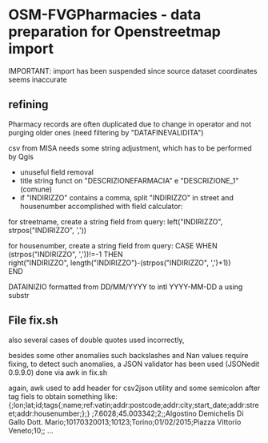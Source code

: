 # OSM-FVGPharmacies - data preparation for Openstreetmap import

IMPORTANT: import has been suspended since source dataset coordinates seems inaccurate

## refining

Pharmacy records are often duplicated due to change in operator and not purging older ones (need filtering by "DATAFINEVALIDITA")

csv from MISA needs some string adjustment, which has to be performed by Qgis 
- unuseful field removal
- title string funct on "DESCRIZIONEFARMACIA" e "DESCRIZIONE_1" (comune)
- if "INDIRIZZO" contains a comma, split "INDIRIZZO" in street and housenumber accomplished with field calculator:   

for streetname, create a string field from query:
left("INDIRIZZO", strpos("INDIRIZZO", ','))   

for housenumber, create a string field from query:
CASE WHEN (strpos("INDIRIZZO", ','))!=-1 
  THEN  
right("INDIRIZZO", length("INDIRIZZO")-(strpos("INDIRIZZO", ',')+1))  
END


DATAINIZIO formatted from DD/MM/YYYY to intl YYYY-MM-DD a using substr

## File fix.sh

also several cases of double quotes used incorrectly, 

besides some other anomalies such backslashes and Nan values require fixing, 
to detect such anomalies, a JSON validator has been used (JSONedit 0.9.9.0)
done via awk in fix.sh

again, awk used to add header for csv2json utility and some semicolon after tag fiels to obtain something like:
{;lon;lat;id;tags{;name;ref:vatin;addr:postcode;addr:city;start_date;addr:street;addr:housenumber;};}
;7.6028;45.003342;2;;Algostino Demichelis Di Gallo Dott. Mario;10170320013;10123;Torino;01/02/2015;Piazza Vittorio Veneto;10;;
...



